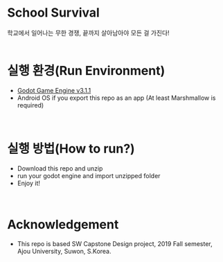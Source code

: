 # School Survival
학교에서 일어나는 무한 경쟁, 끝까지 살아남아야 모든 걸 가진다! </br>
</br>

# 실행 환경(Run Environment)
- [Godot Game Engine v3.1.1 ](https://downloads.tuxfamily.org/godotengine/3.1.1/)
- Android OS if you export this repo as an app (At least Marshmallow is required)
</br>

# 실행 방법(How to run?)
- Download this repo and unzip
- run your godot engine and import unzipped folder
- Enjoy it!
</br>

# Acknowledgement
- This repo is based SW Capstone Design project, 2019 Fall semester, Ajou University, Suwon, S.Korea.
